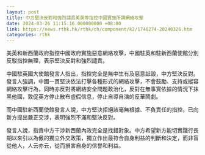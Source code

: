 ```yaml
---
layout: post
title: 中方堅決反對和強烈譴責美英等指控中國實施所謂網絡攻擊
date: 2024-03-26 11:15:16.000000000 +08:00
link: https://news.rthk.hk/rthk/ch/component/k2/1746274-20240326.htm
categories: rthk
---
```


美英和新西蘭政府指控中國政府實施惡意網絡攻擊，中國駐英和駐新西蘭使館分別反駁指控無理，表示堅決反對和強烈譴責。

中國駐英國大使館發言人指出，指控完全是無中生有及惡意詆毀，中方堅決反對。發言人強調，中國一貫堅決依法打擊各種形式的網絡攻擊，不會鼓勵、支持或縱容網絡攻擊行為，同時亦反對將網絡安全問題政治化，反對在無事實依據的情況下抹黑他國，敦促英方停止散布虛假信息，停止自導自演的反華鬧劇。

而中國駐新西蘭使館發言人說，中方堅決拒絕該毫無根據、不負責任的指控，已向新方提出嚴正交涉，表明強烈不滿和堅決反對。

發言人說，指責中方干涉新西蘭內政完全是找錯對象。中方希望新方能切實踐行長期以來引以為傲的獨立外交政策，獨立作出最符合自身利益的判斷和決定，而非盲從他人，人云亦云，從而損害自身的信譽和利益。
